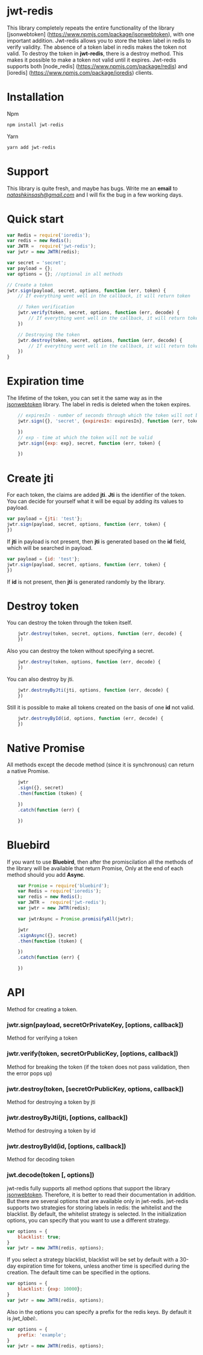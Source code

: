 # jwt-redis

This library completely repeats the entire functionality of the library [jsonwebtoken] (https://www.npmjs.com/package/jsonwebtoken), with one important addition.
Jwt-redis allows you to store the token label in redis to verify validity.
The absence of a token label in redis makes the token not valid. To destroy the token in **jwt-redis**, there is a destroy method.
This makes it possible to make a token not valid until it expires.
Jwt-redis supports both [node_redis] (https://www.npmjs.com/package/redis) and [ioredis] (https://www.npmjs.com/package/ioredis) clients.


# Installation

Npm
```javascript
npm install jwt-redis
```

Yarn
```javascript
yarn add jwt-redis
```

# Support

This library is quite fresh, and maybe has bugs. Write me an **email** to *natashkinsash@gmail.com* and I will fix the bug in a few working days.

# Quick start

```javascript
var Redis = require('ioredis');
var redis = new Redis();
var JWTR =  require('jwt-redis');
var jwtr = new JWTR(redis);

var secret = 'secret';
var payload = {};
var options = {}; //optional in all methods

// Create a token
jwtr.sign(payload, secret, options, function (err, token) {
    // If everything went well in the callback, it will return token

    // Token verification
    jwtr.verify(token, secret, options, function (err, decode) {
        // If everything went well in the callback, it will return token payload
    })

    // Destroying the token
    jwtr.destroy(token, secret, options, function (err, decode) {
        // If everything went well in the callback, it will return token payload
    })
}
```

# Expiration time
The lifetime of the token, you can set it the same way as in the [jsonwebtoken](https://www.npmjs.com/package/jsonwebtoken) library.
The label in redis is deleted when the token expires.
```javascript
    // expiresIn - number of seconds through which the token will not be valid
    jwtr.sign({}, 'secret', {expiresIn: expiresIn}, function (err, token) {

    })
    // exp - time at which the token will not be valid
    jwtr.sign({exp: exp}, secret, function (err, token) {

    })
```

# Create jti

For each token, the claims are added **jti**. **Jti** is the identifier of the token.
You can decide for yourself what it will be equal by adding its values to payload.

```javascript
var payload = {jti: 'test'};
jwtr.sign(payload, secret, options, function (err, token) {
})
```

If **jti** in payload is not present, then **jti** is generated based on the **id** field, which will be searched in payload.

```javascript
var payload = {id: 'test'};
jwtr.sign(payload, secret, options, function (err, token) {
})
```

If **id** is not present, then **jti** is generated randomly by the library.

# Destroy token

You can destroy the token through the token itself.

```javascript
    jwtr.destroy(token, secret, options, function (err, decode) {
    })
```

Also you can destroy the token without specifying a secret.

```javascript
    jwtr.destroy(token, options, function (err, decode) {
    })
```

You can also destroy by jti.

```javascript
    jwtr.destroyByJti(jti, options, function (err, decode) {
    })
```

Still it is possible to make all tokens created on the basis of one **id** not valid.

```javascript
    jwtr.destroyById(id, options, function (err, decode) {
    })
```

# Native Promise

All methods except the decode method (since it is synchronous) can return a native Promise.

```javascript
    jwtr
    .sign({}, secret)
    .then(function (token) {

    })
    .catch(function (err) {

    })
```

# Bluebird

If you want to use **Bluebird**, then after the promiscilation all the methods of the library will be available that return Promise,
Only at the end of each method should you add **Async**.

```javascript
    var Promise = require('bluebird');
    var Redis = require('ioredis');
    var redis = new Redis();
    var JWTR =  require('jwt-redis');
    var jwtr = new JWTR(redis);

    var jwtrAsync = Promise.promisifyAll(jwtr);

    jwtr
    .signAsync({}, secret)
    .then(function (token) {

    })
    .catch(function (err) {

    })
```

# API

Method for creating a token.
### jwtr.sign(payload, secretOrPrivateKey, [options, callback]) ###

Method for verifying a token
### jwtr.verify(token, secretOrPublicKey, [options, callback]) ###

Method for breaking the token (if the token does not pass validation, then the error pops up)
### jwtr.destroy(token, [secretOrPublicKey, options, callback]) ###

Method for destroying a token by jti
### jwtr.destroyByJti(jti, [options, callback]) ###

Method for destroying a token by id
### jwtr.destroyById(id, [options, callback]) ###

Method for decoding token
### jwt.decode(token [, options]) ###

jwt-redis fully supports all method options that support the library [jsonwebtoken](https://www.npmjs.com/package/jsonwebtoken).
Therefore, it is better to read their documentation in addition. But there are several options that are available only in jwt-redis.
jwt-redis supports two strategies for storing labels in redis: the whitelist and the blacklist. By default, the whitelist strategy is selected.
In the initialization options, you can specify that you want to use a different strategy.

```javascript
var options = {
    blacklist: true;
}
var jwtr = new JWTR(redis, options);
```
If you select a strategy blacklist, blacklist will be set by default with a 30-day expiration time for tokens, unless another time is specified during the creation.
The default time can be specified in the options.

```javascript
var options = {
    blacklist: {exp: 10000};
}
var jwtr = new JWTR(redis, options);
```

Also in the options you can specify a prefix for the redis keys. By default it is *jwt_label:*.

```javascript
var options = {
    prefix: 'example';
}
var jwtr = new JWTR(redis, options);
```
